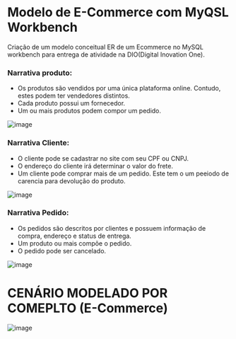 # Modelo de E-Commerce com MyQSL Workbench 

Criação de um modelo conceitual ER de um Ecommerce no MySQL workbench para entrega de atividade na DIO(Digital Inovation One).

### Narrativa produto:
<ul>
  <li>Os produtos são vendidos por uma única plataforma online. Contudo, estes podem ter vendedores distintos.</li>
  <li>Cada produto possui um fornecedor.</li>
  <li>Um ou mais produtos podem compor um pedido.</li>
</ul>

![image](https://github.com/the1ander/SQL-modelo-eCommerce/assets/151629165/0e0d5be5-12eb-4924-aa6f-c408f0353138)


### Narrativa Cliente:
<ul>
  <li>O cliente pode se cadastrar no site com seu CPF ou CNPJ.</li>
  <li>O endereço do cliente irá determinar o valor do frete.</li>
  <li>Um cliente pode comprar mais de um pedido. Este tem o um peeiodo de carencia para devolução do produto.</li>
</ul>

![image](https://github.com/the1ander/SQL-modelo-eCommerce/assets/151629165/8b253d8c-c51a-4b4f-aa6b-806976aea92e)

### Narrativa Pedido:
<ul>
  <li>Os pedidos são descritos por clientes e possuem informação de compra, endereço e status de entrega.</li>
  <li>Um produto ou mais compõe o pedido.</li>
  <li>O pedido pode ser cancelado.</li>
</ul>

![image](https://github.com/the1ander/SQL-modelo-eCommerce/assets/151629165/dfa9c11c-29c4-408e-85a0-8783d2f5f0cf)

# CENÁRIO MODELADO POR COMEPLTO (E-Commerce)
![image](https://github.com/the1ander/SQL-modelo-eCommerce/assets/151629165/bc06e1b7-d169-4ec3-a750-6264fcb262fd)






